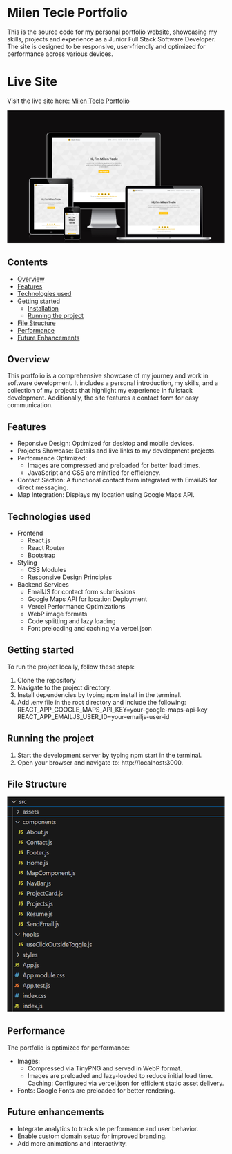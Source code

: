 # Milen Tecle Portfolio

This is the source code for my personal portfolio website, showcasing my skills, projects and experience as a Junior Full Stack Software Developer. The site is designed to be responsive, user-friendly and optimized for performance across various devices.

# Live Site
Visit the live site here: [Milen Tecle Portfolio](https://portfolio-milen.vercel.app/)

![Portfolio Am I Responsive Image](src\assets\images\portfolio-am-i-responsive.PNG)


## Contents

- [Overview](#)
- [Features](#features)
- [Technologies used](#technologies-used)
- [Getting started](#getting-started)
  - [Installation](#installation)
  - [Running the project](#running-the-project)
- [File Structure](#file-structure)
- [Performance](#performance)
- [Future Enhancements](#future-enhancements)

## Overview
This portfolio is a comprehensive showcase of my journey and work in software development. It includes a personal introduction, my skills, and a collection of my projects that highlight my experience in fullstack development. Additionally, the site features a contact form for easy communication.

## Features
- Reponsive Design: Optimized for desktop and mobile devices.
- Projects Showcase: Details and live links to my development projects.
- Performance Optimized:
    - Images are compressed and preloaded for better load times.
    - JavaScript and CSS are minified for efficiency.
- Contact Section: A functional contact form integrated with EmailJS for direct messaging.
- Map Integration: Displays my location using Google Maps API.

## Technologies used
- Frontend
    - React.js
    - React Router
    - Bootstrap
- Styling
    - CSS Modules
    - Responsive Design Principles
- Backend Services
    - EmailJS for contact form submissions
    - Google Maps API for location
Deployment
    - Vercel
Performance Optimizations
    - WebP image formats
    - Code splitting and lazy loading
    - Font preloading and caching via vercel.json

## Getting started
To run the project locally, follow these steps:
1. Clone the repository
2. Navigate to the project directory.
3. Install dependencies by typing npm install in the terminal.
4. Add .env file in the root directory and include the following:
REACT_APP_GOOGLE_MAPS_API_KEY=your-google-maps-api-key
REACT_APP_EMAILJS_USER_ID=your-emailjs-user-id

## Running the project
1. Start the development server by typing npm start in the terminal.
2. Open your browser and navigate to: http://localhost:3000.

## File Structure
![File Structure](src/assets/images/file-structure.PNG)

## Performance
The portfolio is optimized for performance:
- Images:
    - Compressed via TinyPNG and served in WebP format.
    - Images are preloaded and Iazy-loaded to reduce initial load time.
Caching: Configured via vercel.json for efficient static asset delivery.
- Fonts: Google Fonts are preloaded for better rendering.

## Future enhancements
- Integrate analytics to track site performance and user behavior.
- Enable custom domain setup for improved branding.
- Add more animations and interactivity.

